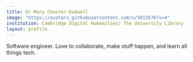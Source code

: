 ```yaml
---
title: Dr Mary Chester-Kadwell
image: "https://avatars.githubusercontent.com/u/5013576?v=4"
institution: Cambridge Digital Humanities/ The University Library
layout: profile
---
```

Software engineer. Love to collaborate, make stuff happen, and learn all things tech.